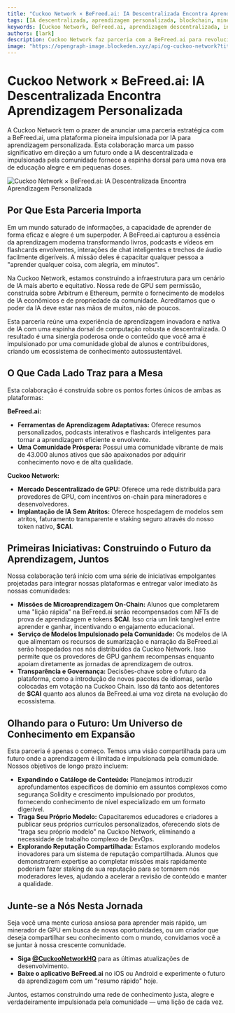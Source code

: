 ```yaml
---
title: "Cuckoo Network × BeFreed.ai: IA Descentralizada Encontra Aprendizagem Personalizada"
tags: [IA descentralizada, aprendizagem personalizada, blockchain, mineração de GPU]
keywords: [Cuckoo Network, BeFreed.ai, aprendizagem descentralizada, infraestrutura de IA, tecnologia blockchain]
authors: [lark]
description: Cuckoo Network faz parceria com a BeFreed.ai para revolucionar a aprendizagem personalizada através de IA descentralizada e tecnologia blockchain, oferecendo uma experiência educacional alegre e impulsionada pela comunidade.
image: "https://opengraph-image.blockeden.xyz/api/og-cuckoo-network?title=Cuckoo%20Network%20%C3%97%20BeFreed.ai%3A%20IA%20Descentralizada%20Encontra%20Aprendizagem%20Personalizada"
---
```


# Cuckoo Network × BeFreed.ai: IA Descentralizada Encontra Aprendizagem Personalizada

A Cuckoo Network tem o prazer de anunciar uma parceria estratégica com a BeFreed.ai, uma plataforma pioneira impulsionada por IA para aprendizagem personalizada. Esta colaboração marca um passo significativo em direção a um futuro onde a IA descentralizada e impulsionada pela comunidade fornece a espinha dorsal para uma nova era de educação alegre e em pequenas doses.

![Cuckoo Network × BeFreed.ai: IA Descentralizada Encontra Aprendizagem Personalizada](https://opengraph-image.blockeden.xyz/api/og-cuckoo-network?title=Cuckoo%20Network%20%C3%97%20BeFreed.ai%3A%20IA%20Descentralizada%20Encontra%20Aprendizagem%20Personalizada)

## Por Que Esta Parceria Importa

Em um mundo saturado de informações, a capacidade de aprender de forma eficaz e alegre é um superpoder. A BeFreed.ai capturou a essência da aprendizagem moderna transformando livros, podcasts e vídeos em flashcards envolventes, interações de chat inteligentes e trechos de áudio facilmente digeríveis. A missão deles é capacitar qualquer pessoa a "aprender qualquer coisa, com alegria, em minutos".

Na Cuckoo Network, estamos construindo a infraestrutura para um cenário de IA mais aberto e equitativo. Nossa rede de GPU sem permissão, construída sobre Arbitrum e Ethereum, permite o fornecimento de modelos de IA econômicos e de propriedade da comunidade. Acreditamos que o poder da IA deve estar nas mãos de muitos, não de poucos.

Esta parceria reúne uma experiência de aprendizagem inovadora e nativa de IA com uma espinha dorsal de computação robusta e descentralizada. O resultado é uma sinergia poderosa onde o conteúdo que você ama é impulsionado por uma comunidade global de alunos e contribuidores, criando um ecossistema de conhecimento autossustentável.

## O Que Cada Lado Traz para a Mesa

Esta colaboração é construída sobre os pontos fortes únicos de ambas as plataformas:

**BeFreed.ai:**

*   **Ferramentas de Aprendizagem Adaptativas:** Oferece resumos personalizados, podcasts interativos e flashcards inteligentes para tornar a aprendizagem eficiente e envolvente.
*   **Uma Comunidade Próspera:** Possui uma comunidade vibrante de mais de 43.000 alunos ativos que são apaixonados por adquirir conhecimento novo e de alta qualidade.

**Cuckoo Network:**

*   **Mercado Descentralizado de GPU:** Oferece uma rede distribuída para provedores de GPU, com incentivos on-chain para mineradores e desenvolvedores.
*   **Implantação de IA Sem Atritos:** Oferece hospedagem de modelos sem atritos, faturamento transparente e staking seguro através do nosso token nativo, **$CAI**.

## Primeiras Iniciativas: Construindo o Futuro da Aprendizagem, Juntos

Nossa colaboração terá início com uma série de iniciativas empolgantes projetadas para integrar nossas plataformas e entregar valor imediato às nossas comunidades:

*   **Missões de Microaprendizagem On-Chain:** Alunos que completarem uma "lição rápida" na BeFreed.ai serão recompensados com NFTs de prova de aprendizagem e tokens **$CAI**. Isso cria um link tangível entre aprender e ganhar, incentivando o engajamento educacional.
*   **Serviço de Modelos Impulsionado pela Comunidade:** Os modelos de IA que alimentam os recursos de sumarização e narração da BeFreed.ai serão hospedados nos nós distribuídos da Cuckoo Network. Isso permite que os provedores de GPU ganhem recompensas enquanto apoiam diretamente as jornadas de aprendizagem de outros.
*   **Transparência e Governança:** Decisões-chave sobre o futuro da plataforma, como a introdução de novos pacotes de idiomas, serão colocadas em votação na Cuckoo Chain. Isso dá tanto aos detentores de **$CAI** quanto aos alunos da BeFreed.ai uma voz direta na evolução do ecossistema.

## Olhando para o Futuro: Um Universo de Conhecimento em Expansão

Esta parceria é apenas o começo. Temos uma visão compartilhada para um futuro onde a aprendizagem é ilimitada e impulsionada pela comunidade. Nossos objetivos de longo prazo incluem:

*   **Expandindo o Catálogo de Conteúdo:** Planejamos introduzir aprofundamentos específicos de domínio em assuntos complexos como segurança Solidity e crescimento impulsionado por produtos, fornecendo conhecimento de nível especializado em um formato digerível.
*   **Traga Seu Próprio Modelo:** Capacitaremos educadores e criadores a publicar seus próprios currículos personalizados, oferecendo slots de "traga seu próprio modelo" na Cuckoo Network, eliminando a necessidade de trabalho complexo de DevOps.
*   **Explorando Reputação Compartilhada:** Estamos explorando modelos inovadores para um sistema de reputação compartilhada. Alunos que demonstrarem expertise ao completar missões mais rapidamente poderiam fazer staking de sua reputação para se tornarem nós moderadores leves, ajudando a acelerar a revisão de conteúdo e manter a qualidade.

## Junte-se a Nós Nesta Jornada

Seja você uma mente curiosa ansiosa para aprender mais rápido, um minerador de GPU em busca de novas oportunidades, ou um criador que deseja compartilhar seu conhecimento com o mundo, convidamos você a se juntar à nossa crescente comunidade.

*   **Siga [@CuckooNetworkHQ](https://www.google.com/search?q=https://twitter.com/CuckooNetworkHQ)** para as últimas atualizações de desenvolvimento.
*   **Baixe o aplicativo BeFreed.ai** no iOS ou Android e experimente o futuro da aprendizagem com um "resumo rápido" hoje.

Juntos, estamos construindo uma rede de conhecimento justa, alegre e verdadeiramente impulsionada pela comunidade — uma lição de cada vez.